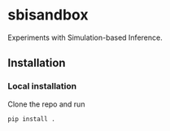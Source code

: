 # sbisandbox
Experiments with Simulation-based Inference.

## Installation

### Local installation

Clone the repo and run 

```bash
pip install .
```
